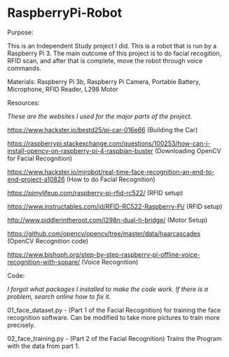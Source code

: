 # RaspberryPi-Robot
Purpose:

This is an Independent Study project I did. This is a robot that is run by a Raspberry Pi 3. The main outcome of this project is to do facial recogition, RFID scan, and after that is complete, move the robot through voice commands.

Materials:
Raspberry Pi 3b,
Raspberry Pi Camera,
Portable Battery,
Microphone,
RFID Reader,
L298 Motor

Resources:

*These are the websites I used for the major parts of the project.*

https://www.hackster.io/bestd25/pi-car-016e66  (Building the Car)

https://raspberrypi.stackexchange.com/questions/100253/how-can-i-install-opencv-on-raspberry-pi-4-raspbian-buster (Downloading OpenCV for Facial Recognition)

https://www.hackster.io/mjrobot/real-time-face-recognition-an-end-to-end-project-a10826 (How to do Facial Recognition)

https://pimylifeup.com/raspberry-pi-rfid-rc522/ (RFID setup)

https://www.instructables.com/id/RFID-RC522-Raspberry-Pi/ (RFID setup)

http://www.piddlerintheroot.com/l298n-dual-h-bridge/ (Motor Setup)

https://github.com/opencv/opencv/tree/master/data/haarcascades (OpenCV Recognition code)

https://www.bishoph.org/step-by-step-raspberry-pi-offline-voice-recognition-with-sopare/ (Voice Recognition)



Code:


*I forgot what packages I installed to make the code work. If there is a problem, search online how to fix it.*


01_face_dataset.py - (Part 1 of the Facial Recognition) for training the face recognition software. Can be modified to take more pictures to train more precisely.

02_face_training.py - (Part 2 of the Facial Recognition) Trains the Program with the data from part 1.

